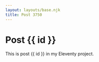 ```yaml
---
layout: layouts/base.njk
title: Post 3750
---
```


# Post {{ id }}

This is post {{ id }} in my Eleventy project.
